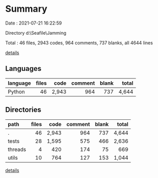 # Summary

Date : 2021-07-21 16:22:59

Directory d:\Seafile\Jamming

Total : 46 files,  2943 codes, 964 comments, 737 blanks, all 4644 lines

[details](details.md)

## Languages
| language | files | code | comment | blank | total |
| :--- | ---: | ---: | ---: | ---: | ---: |
| Python | 46 | 2,943 | 964 | 737 | 4,644 |

## Directories
| path | files | code | comment | blank | total |
| :--- | ---: | ---: | ---: | ---: | ---: |
| . | 46 | 2,943 | 964 | 737 | 4,644 |
| tests | 28 | 1,595 | 575 | 466 | 2,636 |
| threads | 4 | 420 | 174 | 75 | 669 |
| utils | 10 | 764 | 127 | 153 | 1,044 |

[details](details.md)